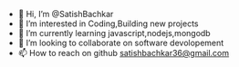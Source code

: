 - 👋 Hi, I’m @SatishBachkar
- 👀 I’m interested in Coding,Building new projects
- 🌱 I’m currently learning javascript,nodejs,mongodb
- 💞️ I’m looking to collaborate on software devolopement
- 📫 How to reach on github satishbachkar36@gmail.com

<!---
SatishBachkar/SatishBachkar is a ✨ special ✨ repository because its `README.md` (this file) appears on your GitHub profile.
You can click the Preview link to take a look at your changes.
--->
